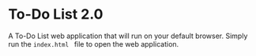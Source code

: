 # To-Do List 2.0
A To-Do List web application that will run on your default browser.
Simply run the ```index.html ``` file to open the web application.


